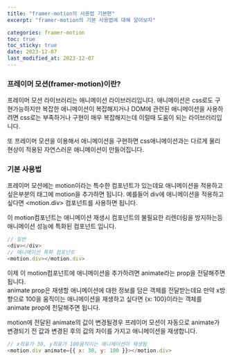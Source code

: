 ```yaml
---
title: "framer-motion의 사용법 기본편"
excerpt: "framer-motion의 기본 사용법에 대해 알아보자"

categories: framer-motion
toc: true
toc_sticky: true
date: 2023-12-07
last_modified_at: 2023-12-07
---
```


### 프레이머 모션(framer-motion)이란?

프레이머 모션 라이브러리는 애니메이션 라이브러리입니다. 애니메이션은 css로도 구현가능하지만 복잡한 애니메이션이 복잡해지거나 DOM에 관련된 애니메이션을 사용하려면 css로는 부족하거나 구현이 매우 복잡해지는데 이럴때 도움이 되는 라이브러리입니다.

또 프레이머 모션을 이용해서 애니메이션을 구현하면 css애니메이션과는 다르게 물리현상이 적용된 자연스러운 애니메이션이 만들어집니다.

<!-- TODO: 애니메이션 샘플 가져오기 -->

### 기본 사용법

프레이머 모션에는 motion이라는 특수한 컴포넌트가 있는데요 애니메이션을 적용하고 싶은부분의 태그에 motion을 추가하면 됩니다. 예를들어 div에 애니메이션을 적용하고 싶다면 <motion.div> 컴포넌트를 사용하면 됩니다.

이 motion컴포넌트는 애니메이션 재생시 컴포넌트의 불필요한 리렌더링을 방지하는등 애니메이션 성능에 특화된 컴포넌트 입니다.

```js
// 일반
<div></div>
// 애니메이션 특화 컴포넌트
<motion.div></motion.div>
```

이제 이 motion컴포넌트에 애니메이션을 추가하려면 animate라는 prop을 전달해주면 됩니다.  
animate prop은 재생할 애니메이션에 대한 정보를 담은 객체를 전달받는데요 만약 x방향으로 100을 움직이는 애니메이션을 재생하고 싶다면 {x: 100}이라는 객체를 animate prop에 전달해주면 됩니다.

motion에 전달된 animate의 값이 변경될경우 프레이머 모션이 자동으로 animate가 변경되기 전 값과 변경된 후의 값의 차이를 가지고 애니메이션을 재생합니다.

```js
// x좌표가 30, y좌표가 100움직이는 애니메이션이 재생됨
<motion.div animate={{ x: 30, y: 100 }}></motion.div>
```

<!--  -->
